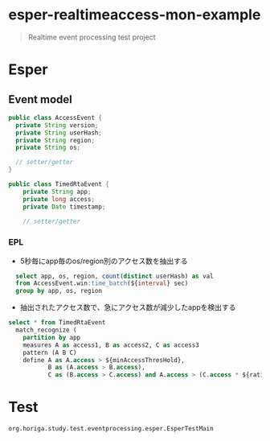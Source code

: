 # esper-realtimeaccess-mon-example
> Realtime event processing test project

# Esper 

## Event model

```java
public class AccessEvent {
  private String version;
  private String userHash;
  private String region;
  private String os;

  // setter/getter
}
```

```java
public class TimedRtaEvent {
	private String app;
	private long access;
	private Date timestamp;
	
	// setter/getter
```


### EPL

- 5秒毎にapp毎のos/region別のアクセス数を抽出する

```sql
  select app, os, region, count(distinct userHash) as val 
  from AccessEvent.win:time_batch(${interval} sec) 
  group by app, os, region
```

- 抽出されたアクセス数で、急にアクセス数が減少したappを検出する

```sql
select * from TimedRtaEvent 
  match_recognize ( 
    partition by app 
    measures A as access1, B as access2, C as access3 
    pattern (A B C)  
    define A as A.access > ${minAccessThresHold}, 
           B as (A.access > B.access), 
           C as (B.access > C.access) and A.access > (C.access * ${ratio}))
```


# Test
`org.horiga.study.test.eventprocessing.esper.EsperTestMain`
